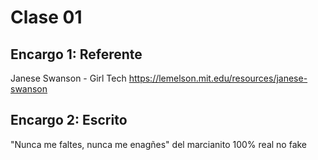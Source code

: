 # Clase 01
## Encargo 1: Referente
Janese Swanson - Girl Tech 
https://lemelson.mit.edu/resources/janese-swanson

## Encargo 2: Escrito
"Nunca me faltes, nunca me enagñes" del marcianito 100% real no fake
